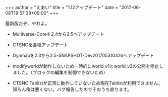 +++
author = "えあい"
title = "1.12アップデート"
date = "2017-06-08T19:57:39+09:00"
+++


最新版だぞ、やれよ。

<!--more-->

- Multiverse-Coreを2.4から2.5へアップデート
- CTSNCを各種アップデート
- Dynmapを2.3から2.5-SNAPSHOT-Dev201705310326へアップデート

- modifyworldが動作しないため一時的にworld_v1とworld_v2の公開を停止しました。（ブロックの編集を制御できないため）

- CTSNC Tablistが正常に動作していないため現在Tablistが利用できません。知らん俺は悪くない。バグ報告したのでそのうち直ります。